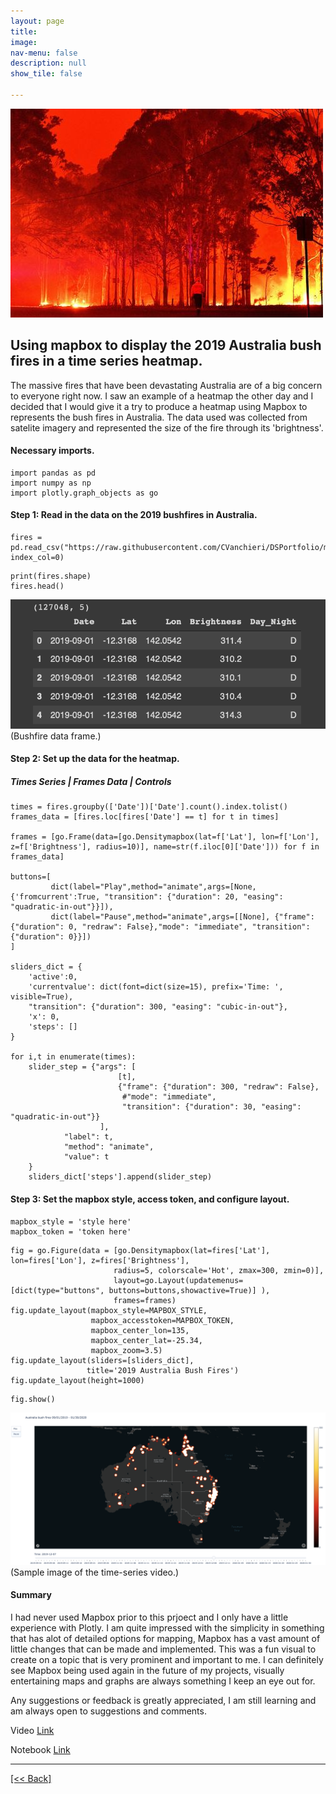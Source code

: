 ```yaml
---
layout: page
title:
image: 
nav-menu: false
description: null
show_tile: false

---
```


![AustraliaBushFiresHeader1](/assets/images/AustraliaBushFiresHeatMap/ABFHeader.jpg) <br>
## Using mapbox to display the 2019 Australia bush fires in a time series heatmap.

The massive fires that have been devastating Australia are of a big concern to everyone right now.  I saw an example of a heatmap the other day and I decided that I would give it a try to produce a heatmap using Mapbox to represents the bush fires in Australia.  The data used was collected from satelite imagery and represented the size of the fire through its 'brightness'.

#### Necessary imports.
```
import pandas as pd
import numpy as np
import plotly.graph_objects as go
```

#### Step 1: Read in the data on the 2019 bushfires in Australia.
```
fires = pd.read_csv("https://raw.githubusercontent.com/CVanchieri/DSPortfolio/master/posts/AustraliaBushFiresMapBoxPost/australiabushfires.csv", index_col=0)
```
```
print(fires.shape)
fires.head()
```
![AustraliaBushFires](/assets/images/AustraliaBushFiresHeatMap/ABF1.png) <br>
(Bushfire data frame.)

#### Step 2: Set up the data for the heatmap.
##### Times Series | Frames Data | Controls 
```
times = fires.groupby(['Date'])['Date'].count().index.tolist()
frames_data = [fires.loc[fires['Date'] == t] for t in times]

frames = [go.Frame(data=[go.Densitymapbox(lat=f['Lat'], lon=f['Lon'], z=f['Brightness'], radius=10)], name=str(f.iloc[0]['Date'])) for f in frames_data]

buttons=[
         dict(label="Play",method="animate",args=[None, {'fromcurrent':True, "transition": {"duration": 20, "easing": "quadratic-in-out"}}]),
         dict(label="Pause",method="animate",args=[[None], {"frame": {"duration": 0, "redraw": False},"mode": "immediate", "transition": {"duration": 0}}])
]

sliders_dict = {
    'active':0,
    'currentvalue': dict(font=dict(size=15), prefix='Time: ', visible=True),
    "transition": {"duration": 300, "easing": "cubic-in-out"},
    'x': 0,
    'steps': []
}

for i,t in enumerate(times):
    slider_step = {"args": [
                        [t],
                        {"frame": {"duration": 300, "redraw": False},
                         #"mode": "immediate",
                         "transition": {"duration": 30, "easing": "quadratic-in-out"}}
                    ],
            "label": t,
            "method": "animate",
            "value": t
    }
    sliders_dict['steps'].append(slider_step)
```

#### Step 3: Set the mapbox style, access token, and configure layout.
```
mapbox_style = 'style here'
mapbox_token = 'token here'
```
```
fig = go.Figure(data = [go.Densitymapbox(lat=fires['Lat'], lon=fires['Lon'], z=fires['Brightness'], 
                       radius=5, colorscale='Hot', zmax=300, zmin=0)],
                       layout=go.Layout(updatemenus=[dict(type="buttons", buttons=buttons,showactive=True)] ), 
                       frames=frames)
fig.update_layout(mapbox_style=MAPBOX_STYLE, 
                  mapbox_accesstoken=MAPBOX_TOKEN,
                  mapbox_center_lon=135,
                  mapbox_center_lat=-25.34,
                  mapbox_zoom=3.5)
fig.update_layout(sliders=[sliders_dict],
                 title='2019 Australia Bush Fires')
fig.update_layout(height=1000)
```
```
fig.show()
```
![AustraliaBushFires](/assets/images/AustraliaBushFiresHeatMap/ABF2.png) <br>
(Sample image of the time-series video.)

#### Summary
I had never used Mapbox prior to this prjoect and I only have a little experience with Plotly.  I am quite impressed with the simplicity in something that has alot of detailed options for mapping, Mapbox has a vast amount of little changes that can be made and implemented.  This was a fun visual to create on a topic that is very prominent and important to me.  I can definitely see Mapbox being used again in the future of my projects, visually entertaining maps and graphs are always something I keep an eye out for.

Any suggestions or feedback is greatly appreciated, I am still learning and am always open to suggestions and comments.

Video
[Link]({{'https://youtu.be/i0zQEVda7i8'}})

Notebook
[Link]({{'https://github.com/CVanchieri/DSPortfolio/blob/master/posts/AustraliaBushFiresMapBoxPost/AustraliaBushFiresMapBoxHeatMap.ipynb'}})






---
[[<< Back]](https://cvanchieri.github.io/DSPortfolio/Tile1_Projects.html)
